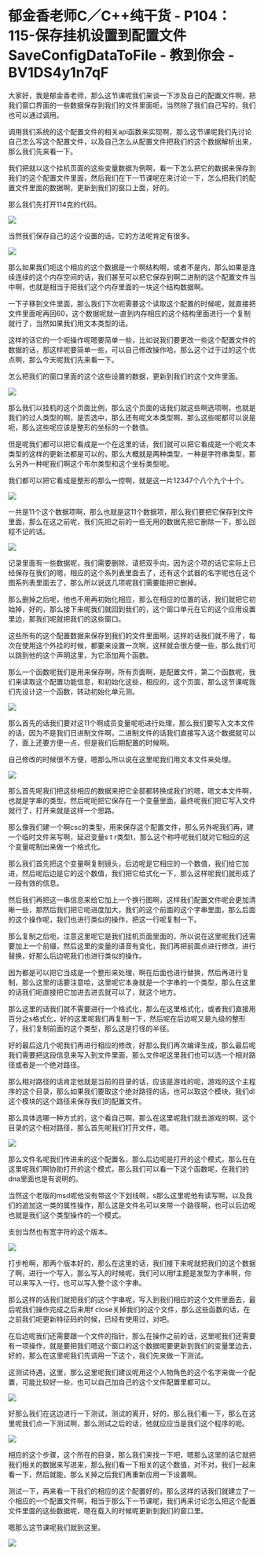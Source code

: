 # 郁金香老师C／C++纯干货 - P104：115-保存挂机设置到配置文件SaveConfigDataToFile - 教到你会 - BV1DS4y1n7qF

大家好，我是郁金香老师，那么这节课呢我们来谈一下涉及自己的配置文件啊，把我们窗口界面的一些数据保存到我们的文件里面呃，当然除了我们自己写的，我们也可以通过调用。

调用我们系统的这个配置文件的相关api函数来实现啊，那么这节课呢我们先讨论自己怎么写这个配置文件，以及自己怎么从配置文件把我们的这个数据解析出来，那么我们先来看一下。

我们把就以这个挂机页面的这些变量数据为例啊，看一下怎么把它的数据来保存到我们的这个配置文件里面，然后我们在下一节课呢在来讨论一下，怎么把我们的配置文件里面的数据啊，更新到我们的窗口上面，好的。

那么我们先打开114克的代码。

![](img/2fcce7f3a580a54babd91b03189c13e7_1.png)

当然我们保存自己的这个设置的话，它的方法呢肯定有很多。

![](img/2fcce7f3a580a54babd91b03189c13e7_3.png)

那么如果我们呃这个相应的这个数据是一个啊结构啊，或者不是内，那么如果是连续连续的这个内存空间的话，我们甚至可以把它保存到啊二进制的这个配置文件当中啊，也就是相当于把我们这个内存里面的一块这个结构数据啊。

一下子移到文件里面，那么我们下次呃需要这个读取这个配置的时候呢，就直接把文件里面呢再回60，这个数据呢就一直到内存相应的这个结构里面进行一个复制就行了，当然如果我们用文本类型的话。

这样的话它的一个呃操作呢嗯要简单一些，比如说我们要更改一些这个配置文件的数据的话，那这样呢要简单一些，可以自己修改操作哈，那么这个过于过的这个优点啊，那么今天呢我们先来看一下。

怎么把我们的窗口里面的这个这些设置的数据，更新到我们的这个文件里面。

![](img/2fcce7f3a580a54babd91b03189c13e7_5.png)

那么我们以挂机的这个页面比例，那么这个页面的话我们就这些啊选项啊，也就是我们的过人类型的啊，是否选中，那么还有呢文本类型啊，那么这些呢都可以说是呃，那么这些呢应该是整形的坐标的一个数值。

但是呢我们都可以把它看成是一个在这里的话，我们就可以把它看成是一个呃文本类型的这样的更新法都是可以的，那么大概就是两种类型，一种是字符串类型，那么另外一种呢我们啊这个布尔类型和这个坐标类型呢。

我们都可以把它看成是整形的那么一控啊，就是这一片12347个八个九个十个。

![](img/2fcce7f3a580a54babd91b03189c13e7_7.png)

一共是11个这个数据项啊，那么也就是这11个数据项，那么我们要把它保存到文件里面，那么在这之前呢，我们先把之前的一些无用的数据先把它删除一下，那么回程不记的话。



![](img/2fcce7f3a580a54babd91b03189c13e7_9.png)

记录里面有一些数据呢，我们需要删除，请把双手向，因为这个项的话它实际上已经保存在我们的嗯，相应的这个系列表里面去了，还有这个武器的名字呢也在这个图系列表里面去了，那么所以说这几项呢我们需要能把它删掉。

那么删掉之后呢，他也不用再初始化相应，那么在相应的位置的话，我们就把它初始掉，好的，那么接下来呢我们就回到我们的，这个窗口单元在它的这个应用设置里边，那我们呢就把我们的这些窗口。

这些所有的这个配置数据来保存到我们的文件里面啊，这样的话我们就不用了，每次在使用这个外挂的时候，都要来设置一次啊，这样就会很方便一些，那么我们可以跳到他的这个声明这里，为它添加两个函数。

那么一个函数呢我们是用来保存啊，所有页面啊，是配置文件，第二个函数呢，我们来读取这个配置功能信息，和初始化这些，相应的，这个页面，那么这节课呢我们先设计这一个函数，转动初始化单元测。



![](img/2fcce7f3a580a54babd91b03189c13e7_11.png)

那么首先的话我们要对这11个啊成员变量呢呃进行处理，那么我们要写入文本文件的话，因为不是我们日进制文件啊，二进制文件的话我们直接写入这个数据就可以了，面上还要方便一点，但是我们后期配置的时候啊。

自己修改的时候很不方便，嗯那么所以说在这里呢我们用文本文件来处理。

![](img/2fcce7f3a580a54babd91b03189c13e7_13.png)

那么首先呢我们把这些相应的数据来把它全部都转换成我们的嗯，嗯文本文件啊，也就是字串的类型，然后呢呃把它保存在一个变量里面，最终呢我们把它写入文件就行了，打开来就是这样一个思路。

那么像我们建一个啊csc的类型，用来保存这个配置文件，那么另外呢我们再，建一个临时文件来写啊，延迟变量s t r类型t，那么这个称呼呢我们就对它相应的这个变量呢制出来做一个格式化。

那么我们首先把这个变量啊复制镜头，后边呢是它相应的一个数值，我们给它加进，然后呢后边是它的这个数值，我们把它给式化一下，那么这样呢我们就形成了一段有效的信息。

然后我们再把这一串信息来给它加上一个换行图啊，这样我们配置文件呢会更加清晰一些，那然后我们把它呃进度加大，我们的这个前面的这个字串里面，那么后面的这个操作呢，我们也进行类似的操作，把这一行呢复制一下。

那么复制之后呃，注意这里呢它是我们挂机页面里面的，所以说在这里呢我们还需要加上一个前缀，然后这里的变量的语音有变化，我们再把前面点进行修改，进行替换，好那么后边呢我们也进行类似的操作。

因为都是可以把它当成是一个整形来处理，啊在后面也进行替换，然后再进行复制，那么这里的话要注意哈，这里呢它本身就是一个字串的一个类型，那么在这里的话我们呃直接把它加进去进去就可以了，就这个地方。

那么这里的话我们就不需要进行一个格式化，那么在这里格式化，或者我们直接用百分之s格式化，好的这里呢我们再复制一下，然后呢在后边呢又是九级的整形了，我们复制前面的这个类型，那么这是打怪的半径。

好的最后这几个呢我们再进行相应的修改，好那么我们再次编译生成，那么最后呢我们需要把这段信息来写入到文件里面，那么文件呢这里我们也可以选一个相对路径或者是一个绝对路径。

那么相对路径的话肯定他就是当前的目录的话，应该是游戏的呃，游戏的这个主程序的这个目录，那么如果我们要取这个绝对路径的话，也可以取这个模块，我们dl这个模块的这个路径来保存我们的配置文件。

那么具体选哪一种方式的，这个看自己啊，那么在这里呢我们就去游戏的啊，这个目录的这个相对路径，那么首先呢我们打开文件，嗯。



![](img/2fcce7f3a580a54babd91b03189c13e7_15.png)

那么文件名呢我们传进来的这个配置名，那么后边呢是打开的这个模式，那么在在这里呢我们啊协助打开的这个模式，那么我们可以看一下这个函数呢，在我们的dna里面也是有说明的。

当然这个老版的msd呢他没有带这个下划线啊，s那么这里呢他有读写啊，以及我们的追加这一类的属性操作，那么这是文件名可以来带一个路径啊，也可以后边呢也就是我们这个类型操作的一个模式。

支创当然也有宽字符的这个版本。

![](img/2fcce7f3a580a54babd91b03189c13e7_17.png)

打步枪啊，那两个版本好的，那么在这里的话，我们接下来呢就把我们的这个数据了啊，进行一个写入，那么写入的时候呢，我们可以用f主题是发型为字串啊，你可以来写入一行，也可以写入整个这个字串。

那么这样的话我们就把我们的这个字串呢，写入到我们相应的这个文件里面去，最后呢我们操作完成之后来用f close关掉我们的这个文件，那么这些函数的话，在之前我们呃更新特征码的时候，已经有使用过，对吧。

在后边呢我们还需要跟一个文件的指针，那么在操作之前的话，这里呢我们还需要有一项操作，就是要把我们嗯这个窗口的这个数据呢要更新到我们的变量里边去，好的，那么在这里呢我们先调用一下这个，我们先来做一下测试。

这测试待遇，这里，那么这里呢我们建议呢用这个人物角色的这个名字来做一个配置，可能比较好一些，也可以自己加自己的这个文件配置里都可以。



![](img/2fcce7f3a580a54babd91b03189c13e7_19.png)

好那么我们在这边进行一下测试，测试的离开，好的，那么我们看一下，那么在这里呢我们点一下测试啊，那么测试之后的话，他就应应当是我们这个程序的呃。



![](img/2fcce7f3a580a54babd91b03189c13e7_21.png)

相应的这个步骤，这个所在的目录，那么我们来找一下吧，嗯那么这里的话它就把我们相关的数据来写进来，那么我们看一下相关的这个数值，对不对，我们一起来看一下，然后就能，那么关掉之后我们再重新应用一下设置啊。

测试一下，再来看一下我们的相应的这个配置好的，那么这样的话我们就建立了一个相应的一个配置文件啊，相当于那么下一节课呢，我们再来讨论怎么把这个配置文件里面的这些数据呢，嗯在载入的时候呢更新到我们的窗口里。

嗯那么这节课呢我们就到这里。

![](img/2fcce7f3a580a54babd91b03189c13e7_23.png)
